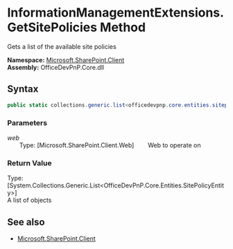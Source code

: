 # InformationManagementExtensions.GetSitePolicies Method  
Gets a list of the available site policies  

**Namespace:** [Microsoft.SharePoint.Client](Microsoft.SharePoint.Client.md)  
**Assembly:** OfficeDevPnP.Core.dll  
## Syntax
```C#
public static collections.generic.list<officedevpnp.core.entities.sitepolicyentity> GetSitePolicies(Web web)
```
### Parameters
*web*  
&emsp;&emsp;Type: [Microsoft.SharePoint.Client.Web] 
&emsp;&emsp;Web to operate on  
  
### Return Value
Type: [System.Collections.Generic.List<OfficeDevPnP.Core.Entities.SitePolicyEntity>]  
A list of  objects

## See also
- [Microsoft.SharePoint.Client](Microsoft.SharePoint.Client.md)
